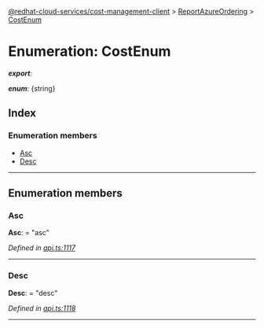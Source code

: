 [@redhat-cloud-services/cost-management-client](../README.md) > [ReportAzureOrdering](../modules/reportazureordering.md) > [CostEnum](../enums/reportazureordering.costenum.md)

# Enumeration: CostEnum

*__export__*: 

*__enum__*: {string}

## Index

### Enumeration members

* [Asc](reportazureordering.costenum.md#asc)
* [Desc](reportazureordering.costenum.md#desc)

---

## Enumeration members

<a id="asc"></a>

###  Asc

**Asc**:  = "asc"

*Defined in [api.ts:1117](https://github.com/RedHatInsights/javascript-clients/blob/master/packages/cost-management/api.ts#L1117)*

___
<a id="desc"></a>

###  Desc

**Desc**:  = "desc"

*Defined in [api.ts:1118](https://github.com/RedHatInsights/javascript-clients/blob/master/packages/cost-management/api.ts#L1118)*

___

